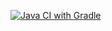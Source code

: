 [![Java CI with Gradle](https://github.com/EvgeniyaNesmeyanova/Web/actions/workflows/gradle.yml/badge.svg?branch=main)](https://github.com/EvgeniyaNesmeyanova/Web/actions/workflows/gradle.yml)

